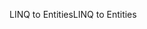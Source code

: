 <span data-ttu-id="4f8fe-101">LINQ to Entities</span><span class="sxs-lookup"><span data-stu-id="4f8fe-101">LINQ to Entities</span></span>